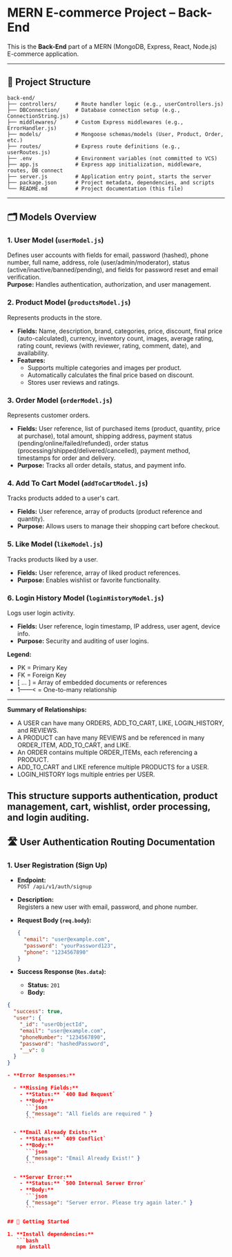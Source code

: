 # MERN E-commerce Project – Back-End

This is the **Back-End** part of a MERN (MongoDB, Express, React, Node.js) E-commerce application.

---

## 📁 Project Structure
```
back-end/
├── controllers/      # Route handler logic (e.g., userControllers.js)
├── DBConnection/     # Database connection setup (e.g., ConnectionString.js)
├── middlewares/      # Custom Express middlewares (e.g., ErrorHandler.js)
├── models/           # Mongoose schemas/models (User, Product, Order, etc.)
├── routes/           # Express route definitions (e.g., userRoutes.js)
├── .env              # Environment variables (not committed to VCS)
├── app.js            # Express app initialization, middleware, routes, DB connect
├── server.js         # Application entry point, starts the server
├── package.json      # Project metadata, dependencies, and scripts
└── README.md         # Project documentation (this file)
```


---

## 🗂️ Models Overview

### 1. **User Model (`userModel.js`)**
Defines user accounts with fields for email, password (hashed), phone number, full name, address, role (user/admin/moderator), status (active/inactive/banned/pending), and fields for password reset and email verification.  
**Purpose:** Handles authentication, authorization, and user management.

### 2. **Product Model (`productsModel.js`)**
Represents products in the store.  
- **Fields:** Name, description, brand, categories, price, discount, final price (auto-calculated), currency, inventory count, images, average rating, rating count, reviews (with reviewer, rating, comment, date), and availability.
- **Features:**  
  - Supports multiple categories and images per product.
  - Automatically calculates the final price based on discount.
  - Stores user reviews and ratings.

### 3. **Order Model (`orderModel.js`)**
Represents customer orders.  
- **Fields:** User reference, list of purchased items (product, quantity, price at purchase), total amount, shipping address, payment status (pending/online/failed/refunded), order status (processing/shipped/delivered/cancelled), payment method, timestamps for order and delivery.
- **Purpose:** Tracks all order details, status, and payment info.

### 4. **Add To Cart Model (`addToCartModel.js`)**
Tracks products added to a user's cart.  
- **Fields:** User reference, array of products (product reference and quantity).
- **Purpose:** Allows users to manage their shopping cart before checkout.

### 5. **Like Model (`likeModel.js`)**
Tracks products liked by a user.  
- **Fields:** User reference, array of liked product references.
- **Purpose:** Enables wishlist or favorite functionality.

### 6. **Login History Model (`loginHistoryModel.js`)**
Logs user login activity.  
- **Fields:** User reference, login timestamp, IP address, user agent, device info.
- **Purpose:** Security and auditing of user logins.


**Legend:**  
- PK = Primary Key  
- FK = Foreign Key  
- [ ... ] = Array of embedded documents or references  
- 1——< = One-to-many relationship

---

**Summary of Relationships:**
- A USER can have many ORDERS, ADD_TO_CART, LIKE, LOGIN_HISTORY, and REVIEWS.
- A PRODUCT can have many REVIEWS and be referenced in many ORDER_ITEM, ADD_TO_CART, and LIKE.
- An ORDER contains multiple ORDER_ITEMs, each referencing a PRODUCT.
- ADD_TO_CART and LIKE reference multiple PRODUCTS for a USER.
- LOGIN_HISTORY logs multiple entries per USER.

This structure supports authentication, product management, cart, wishlist, order processing, and login auditing.
---

## 🛣️ User Authentication Routing Documentation

### 1. **User Registration (Sign Up)**

- **Endpoint:**  
  `POST /api/v1/auth/signup`

- **Description:**  
  Registers a new user with email, password, and phone number.

- **Request Body (`req.body`):**
  ```json
  {
    "email": "user@example.com",
    "password": "yourPassword123",
    "phone": "1234567890"
  }

- **Success Response (`Res.data`):**
    - **Status:** `201 `
    - **Body:**  
```json
{
  "success": true,
  "user": {
    "_id": "userObjectId",
    "email": "user@example.com",
    "phoneNumber": "1234567890",
    "password": "hashedPassword",
    "__v": 0
  }
}

- **Error Responses:**

  - **Missing Fields:**  
    - **Status:** `400 Bad Request`
    - **Body:**  
      ```json
      { "message": "All fields are required " }
      ```

  - **Email Already Exists:**  
    - **Status:** `409 Conflict`
    - **Body:**  
      ```json
      { "message": "Email Already Exist!" }
      ```

  - **Server Error:**  
    - **Status:** `500 Internal Server Error`
    - **Body:**  
      ```json
      { "message": "Server error. Please try again later." }
      ```

## 🚀 Getting Started

1. **Install dependencies:**
   ```bash
   npm install